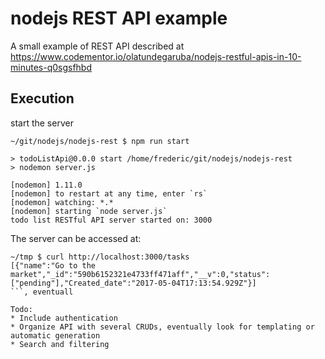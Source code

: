 # nodejs REST API example

A small example of REST API described at
https://www.codementor.io/olatundegaruba/nodejs-restful-apis-in-10-minutes-q0sgsfhbd

## Execution

start the server
```
~/git/nodejs/nodejs-rest $ npm run start

> todoListApi@0.0.0 start /home/frederic/git/nodejs/nodejs-rest
> nodemon server.js

[nodemon] 1.11.0
[nodemon] to restart at any time, enter `rs`
[nodemon] watching: *.*
[nodemon] starting `node server.js`
todo list RESTful API server started on: 3000

```
The server can be accessed at:

```
~/tmp $ curl http://localhost:3000/tasks
[{"name":"Go to the market","_id":"590b6152321e4733ff471aff","__v":0,"status":["pending"],"Created_date":"2017-05-04T17:13:54.929Z"}]
```, eventuall

Todo:
* Include authentication
* Organize API with several CRUDs, eventually look for templating or automatic generation
* Search and filtering


